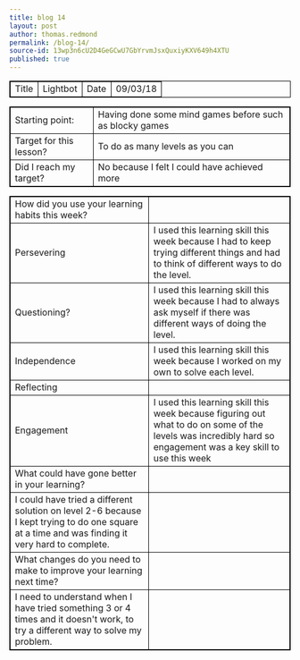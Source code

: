 ```yaml
---
title: blog 14
layout: post
author: thomas.redmond
permalink: /blog-14/
source-id: 13wp3n6cU2D4GeGCwU7GbYrvmJsxQuxiyKXV649h4XTU
published: true
---
```

<head>
  <style>
table {
border-collapse: collapse;
}
table, th, td {
border: 1px solid black;
}
  </style>
  </head>
  <body>
<table>
  <tr>
    <td>Title</td>
    <td>Lightbot </td>
    <td>Date</td>
    <td>09/03/18</td>
  </tr>
</table>


<table>
  <tr>
    <td>Starting point:</td>
    <td>Having done some mind games before such as blocky games</td>
  </tr>
  <tr>
    <td>Target for this lesson?</td>
    <td>To do as many levels as you can </td>
  </tr>
  <tr>
    <td>Did I reach my target? </td>
    <td>No because I felt I could have achieved more</td>
  </tr>
</table>


<table>
  <tr>
    <td>How did you use your learning habits this week?</td>
    <td></td>
  </tr>
  <tr>
    <td>Persevering</td>
    <td>I used this learning skill this week because I had to keep trying different things and had to think of different ways to do the level.  </td>
  </tr>
  <tr>
    <td>Questioning?</td>
    <td>I used this learning skill this week because I had to always ask myself if there was different ways of doing the level.</td>
  </tr>
  <tr>
    <td>Independence</td>
    <td>I used this learning skill this week because I worked on my own to solve each level.</td>
  </tr>
  <tr>
    <td>Reflecting</td>
    <td></td>
  </tr>
  <tr>
    <td>Engagement</td>
    <td>I used this learning skill this week because figuring out what to do on some of the levels was incredibly hard so engagement was a key skill to use this week</td>
  </tr>
  <tr>
    <td>What could have gone better in your learning?</td>
    <td></td>
  </tr>
  <tr>
    <td>I could have tried a different solution on level 2-6 because I kept trying to do one square at a time and was finding it very hard to complete.</td>
    <td></td>
  </tr>
  <tr>
    <td>What changes do you need to make to improve your learning next time?</td>
    <td></td>
  </tr>
  <tr>
    <td>I need to understand when I have tried something 3 or 4 times and it doesn't work, to try a different way to solve my problem.</td>
    <td></td>
  </tr>
</table>
</body>

